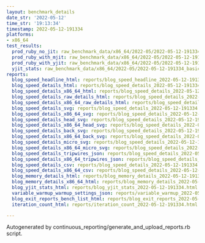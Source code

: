 ```yaml
---
layout: benchmark_details
date_str: '2022-05-12'
time_str: '19:13:34'
timestamp: 2022-05-12-191334
platforms:
- x86_64
test_results:
  prod_ruby_no_jit: raw_benchmark_data/x86_64/2022-05/2022-05-12-191334_basic_benchmark_prod_ruby_no_jit.json
  prod_ruby_with_mjit: raw_benchmark_data/x86_64/2022-05/2022-05-12-191334_basic_benchmark_prod_ruby_with_mjit.json
  prod_ruby_with_yjit: raw_benchmark_data/x86_64/2022-05/2022-05-12-191334_basic_benchmark_prod_ruby_with_yjit.json
  yjit_stats: raw_benchmark_data/x86_64/2022-05/2022-05-12-191334_basic_benchmark_yjit_stats.json
reports:
  blog_speed_headline_html: reports/blog_speed_headline_2022-05-12-191334.html
  blog_speed_details_html: reports/blog_speed_details_2022-05-12-191334.html
  blog_speed_details_x86_64_html: reports/blog_speed_details_2022-05-12-191334.x86_64.html
  blog_speed_details_raw_details_html: reports/blog_speed_details_2022-05-12-191334.raw_details.html
  blog_speed_details_x86_64_raw_details_html: reports/blog_speed_details_2022-05-12-191334.x86_64.raw_details.html
  blog_speed_details_svg: reports/blog_speed_details_2022-05-12-191334.svg
  blog_speed_details_x86_64_svg: reports/blog_speed_details_2022-05-12-191334.x86_64.svg
  blog_speed_details_head_svg: reports/blog_speed_details_2022-05-12-191334.head.svg
  blog_speed_details_x86_64_head_svg: reports/blog_speed_details_2022-05-12-191334.x86_64.head.svg
  blog_speed_details_back_svg: reports/blog_speed_details_2022-05-12-191334.back.svg
  blog_speed_details_x86_64_back_svg: reports/blog_speed_details_2022-05-12-191334.x86_64.back.svg
  blog_speed_details_micro_svg: reports/blog_speed_details_2022-05-12-191334.micro.svg
  blog_speed_details_x86_64_micro_svg: reports/blog_speed_details_2022-05-12-191334.x86_64.micro.svg
  blog_speed_details_tripwires_json: reports/blog_speed_details_2022-05-12-191334.tripwires.json
  blog_speed_details_x86_64_tripwires_json: reports/blog_speed_details_2022-05-12-191334.x86_64.tripwires.json
  blog_speed_details_csv: reports/blog_speed_details_2022-05-12-191334.csv
  blog_speed_details_x86_64_csv: reports/blog_speed_details_2022-05-12-191334.x86_64.csv
  blog_memory_details_html: reports/blog_memory_details_2022-05-12-191334.html
  blog_memory_details_x86_64_html: reports/blog_memory_details_2022-05-12-191334.x86_64.html
  blog_yjit_stats_html: reports/blog_yjit_stats_2022-05-12-191334.html
  variable_warmup_warmup_settings_json: reports/variable_warmup_2022-05-12-191334.warmup_settings.json
  blog_exit_reports_bench_list_html: reports/blog_exit_reports_2022-05-12-191334.bench_list.html
  iteration_count_html: reports/iteration_count_2022-05-12-191334.html

---
```

Autogenerated by continuous_reporting/generate_and_upload_reports.rb script.
